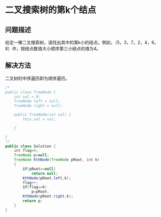 # 二叉搜索树的第k个结点
## 问题描述
给定一棵二叉搜索树，请找出其中的第k小的结点。例如，（5，3，7，2，4，6，8）中，按结点数值大小顺序第三小结点的值为4。
## 解决方法
二叉树的中序遍历即为顺序遍历。
```java
/*
public class TreeNode {
    int val = 0;
    TreeNode left = null;
    TreeNode right = null;

    public TreeNode(int val) {
        this.val = val;

    }

}
*/
public class Solution {
    int flag=0;
    TreeNode p=null;
    TreeNode KthNode(TreeNode pRoot, int k)
    {
        if(pRoot==null)
            return null;
        KthNode(pRoot.left,k);
        flag++;
        if(flag==k)
            p=pRoot;
        KthNode(pRoot.right,k);
        return p;
    }
}
```